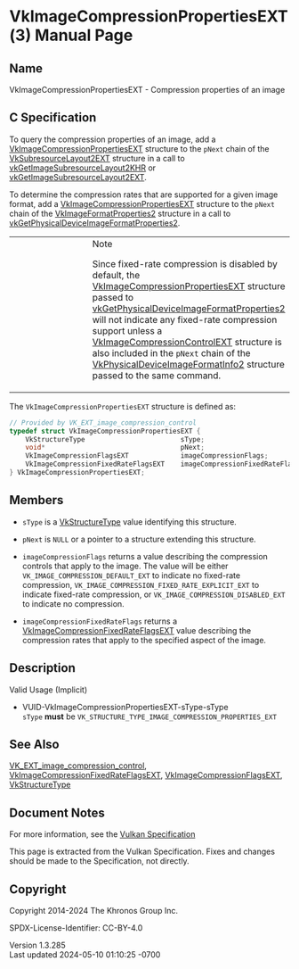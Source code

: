 # VkImageCompressionPropertiesEXT(3) Manual Page

## Name

VkImageCompressionPropertiesEXT - Compression properties of an image



## <a href="#_c_specification" class="anchor"></a>C Specification

To query the compression properties of an image, add a
[VkImageCompressionPropertiesEXT](https://registry.khronos.org/vulkan/specs/1.3-extensions/man/html/VkImageCompressionPropertiesEXT.html)
structure to the `pNext` chain of the
[VkSubresourceLayout2EXT](https://registry.khronos.org/vulkan/specs/1.3-extensions/man/html/VkSubresourceLayout2EXT.html) structure in a
call to
[vkGetImageSubresourceLayout2KHR](https://registry.khronos.org/vulkan/specs/1.3-extensions/man/html/vkGetImageSubresourceLayout2KHR.html)
or
[vkGetImageSubresourceLayout2EXT](https://registry.khronos.org/vulkan/specs/1.3-extensions/man/html/vkGetImageSubresourceLayout2EXT.html).

To determine the compression rates that are supported for a given image
format, add a
[VkImageCompressionPropertiesEXT](https://registry.khronos.org/vulkan/specs/1.3-extensions/man/html/VkImageCompressionPropertiesEXT.html)
structure to the `pNext` chain of the
[VkImageFormatProperties2](https://registry.khronos.org/vulkan/specs/1.3-extensions/man/html/VkImageFormatProperties2.html) structure in a
call to
[vkGetPhysicalDeviceImageFormatProperties2](https://registry.khronos.org/vulkan/specs/1.3-extensions/man/html/vkGetPhysicalDeviceImageFormatProperties2.html).

<table>
<colgroup>
<col style="width: 50%" />
<col style="width: 50%" />
</colgroup>
<tbody>
<tr class="odd">
<td class="icon"><em></em></td>
<td class="content">Note
<p>Since fixed-rate compression is disabled by default, the <a
href="https://registry.khronos.org/vulkan/specs/1.3-extensions/man/html/VkImageCompressionPropertiesEXT.html">VkImageCompressionPropertiesEXT</a>
structure passed to <a
href="https://registry.khronos.org/vulkan/specs/1.3-extensions/man/html/vkGetPhysicalDeviceImageFormatProperties2.html">vkGetPhysicalDeviceImageFormatProperties2</a>
will not indicate any fixed-rate compression support unless a <a
href="VkImageCompressionControlEXT.html">VkImageCompressionControlEXT</a>
structure is also included in the <code>pNext</code> chain of the <a
href="VkPhysicalDeviceImageFormatInfo2.html">VkPhysicalDeviceImageFormatInfo2</a>
structure passed to the same command.</p></td>
</tr>
</tbody>
</table>

The `VkImageCompressionPropertiesEXT` structure is defined as:

``` c
// Provided by VK_EXT_image_compression_control
typedef struct VkImageCompressionPropertiesEXT {
    VkStructureType                        sType;
    void*                                  pNext;
    VkImageCompressionFlagsEXT             imageCompressionFlags;
    VkImageCompressionFixedRateFlagsEXT    imageCompressionFixedRateFlags;
} VkImageCompressionPropertiesEXT;
```

## <a href="#_members" class="anchor"></a>Members

- `sType` is a [VkStructureType](https://registry.khronos.org/vulkan/specs/1.3-extensions/man/html/VkStructureType.html) value identifying
  this structure.

- `pNext` is `NULL` or a pointer to a structure extending this
  structure.

- `imageCompressionFlags` returns a value describing the compression
  controls that apply to the image. The value will be either
  `VK_IMAGE_COMPRESSION_DEFAULT_EXT` to indicate no fixed-rate
  compression, `VK_IMAGE_COMPRESSION_FIXED_RATE_EXPLICIT_EXT` to
  indicate fixed-rate compression, or
  `VK_IMAGE_COMPRESSION_DISABLED_EXT` to indicate no compression.

- `imageCompressionFixedRateFlags` returns a
  [VkImageCompressionFixedRateFlagsEXT](https://registry.khronos.org/vulkan/specs/1.3-extensions/man/html/VkImageCompressionFixedRateFlagsEXT.html)
  value describing the compression rates that apply to the specified
  aspect of the image.

## <a href="#_description" class="anchor"></a>Description

Valid Usage (Implicit)

- <a href="#VUID-VkImageCompressionPropertiesEXT-sType-sType"
  id="VUID-VkImageCompressionPropertiesEXT-sType-sType"></a>
  VUID-VkImageCompressionPropertiesEXT-sType-sType  
  `sType` **must** be
  `VK_STRUCTURE_TYPE_IMAGE_COMPRESSION_PROPERTIES_EXT`

## <a href="#_see_also" class="anchor"></a>See Also

[VK_EXT_image_compression_control](https://registry.khronos.org/vulkan/specs/1.3-extensions/man/html/VK_EXT_image_compression_control.html),
[VkImageCompressionFixedRateFlagsEXT](https://registry.khronos.org/vulkan/specs/1.3-extensions/man/html/VkImageCompressionFixedRateFlagsEXT.html),
[VkImageCompressionFlagsEXT](https://registry.khronos.org/vulkan/specs/1.3-extensions/man/html/VkImageCompressionFlagsEXT.html),
[VkStructureType](https://registry.khronos.org/vulkan/specs/1.3-extensions/man/html/VkStructureType.html)

## <a href="#_document_notes" class="anchor"></a>Document Notes

For more information, see the <a
href="https://registry.khronos.org/vulkan/specs/1.3-extensions/html/vkspec.html#VkImageCompressionPropertiesEXT"
target="_blank" rel="noopener">Vulkan Specification</a>

This page is extracted from the Vulkan Specification. Fixes and changes
should be made to the Specification, not directly.

## <a href="#_copyright" class="anchor"></a>Copyright

Copyright 2014-2024 The Khronos Group Inc.

SPDX-License-Identifier: CC-BY-4.0

Version 1.3.285  
Last updated 2024-05-10 01:10:25 -0700
